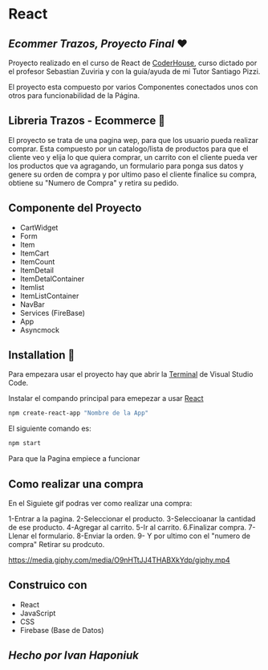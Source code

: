 # React
## _Ecommer Trazos, Proyecto Final_ ❤️

Proyecto realizado en el curso de React de [CoderHouse](https://www.coderhouse.com/?utm_term=coderhouse&utm_campaign=12058006243&utm_source=google_search_brand&utm_medium=cpc), curso dictado por el profesor Sebastian Zuviria y con la guia/ayuda de mi Tutor Santiago Pizzi.

El proyecto esta compuesto por varios Componentes conectados unos con otros para funcionabilidad de la Página.

## Libreria Trazos - Ecommerce 🚀

El proyecto se trata de una pagina wep, para que los usuario pueda realizar comprar. Esta compuesto por un catalogo/lista de productos para que el cliente veo y elija lo que quiera comprar, un carrito con el cliente pueda ver los productos que va agragando, un formulario para ponga sus datos y genere su orden de compra y por ultimo paso el cliente finalice su compra, obtiene su "Numero de Compra" y retira su pedido.

## Componente del Proyecto

- CartWidget    
- Form
- Item 
- ItemCart 
- ItemCount
- ItemDetail
- ItemDetalContainer
- Itemlist
- ItemListContainer
- NavBar
- Services (FireBase)
- App
- Asyncmock


## Installation 🔧

Para empezara usar el proyecto hay que abrir la [Terminal]() de Visual Studio Code.

Instalar el compando principal para emepezar a usar [React](https://es.reactjs.org/)

```sh
npm create-react-app "Nombre de la App"
```

El siguiente comando es:
```sh
npm start
```
Para que la Pagina empiece a funcionar

## Como realizar una compra

En el Siguiete gif podras ver como realizar una compra:

1-Entrar a la pagina.
2-Seleccionar el producto.
3-Seleccioanar la cantidad de ese producto.
4-Agregar al carrito.
5-Ir al carrito.
6.Finalizar compra.
7-Llenar el formulario.
8-Enviar la orden.
9- Y por ultimo con el "numero de compra" Retirar su prodcuto.

https://media.giphy.com/media/O9nHTtJJ4THABXkYdp/giphy.mp4

## Construico con

- React
- JavaScript
- CSS
- Firebase (Base de Datos)


## _Hecho por Ivan Haponiuk_